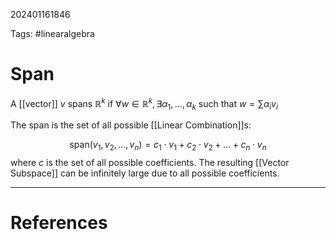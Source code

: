 202401161846

Tags: #linearalgebra 

# Span
A [[vector]] $v$ spans $\mathbb{R}^k$ if $\forall w \in \mathbb{R}^k, \exists \alpha_1,\dots,\alpha_k$ such that $w = \sum\alpha_iv_i$

The span is the set of all possible [[Linear Combination]]s:

$$
\text{span}(v_1,v_2,\dots,v_n) = c_1\cdot v_1 + c_2 \cdot v_2 + \dots + c_n \cdot v_n
$$
where $c$ is the set of all possible coefficients.  The resulting [[Vector Subspace]] can be infinitely large due to all possible coefficients.

---
# References
